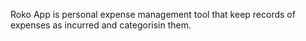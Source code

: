 Roko App is personal expense management tool that keep records of expenses as incurred and categorisin them.
